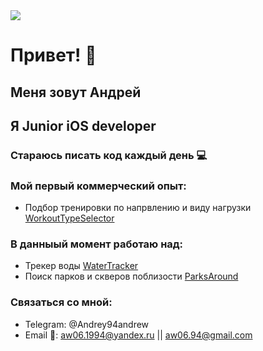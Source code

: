 <img src="./image/wall.png">

# Привет! 🤘
## Меня зовут Андрей
## Я Junior iOS developer

### Стараюсь писать код каждый день 💻

### Мой первый коммерческий опыт:
- Подбор тренировки по напрвлению и виду нагрузки [WorkoutTypeSelector](https://github.com/PrezAndrey/WorkoutTypeSelector)

### В данныый момент работаю над:
- Трекер воды [WaterTracker](https://github.com/PrezAndrey/WaterTracker)
- Поиск парков и скверов поблизости [ParksAround](https://github.com/PrezAndrey/ParksAround)

### Связаться со мной:
- Telegram: @Andrey94andrew 
- Email 📧: aw06.1994@yandex.ru || aw06.94@gmail.com 

<!--
**PrezAndrey/prezandrey** is a ✨ _special_ ✨ repository because its `README.md` (this file) appears on your GitHub profile.

Here are some ideas to get you started:

- 🔭 I’m currently working on ...
- 🌱 I’m currently learning ...
- 👯 I’m looking to collaborate on ...
- 🤔 I’m looking for help with ...
- 💬 Ask me about ...
- 📫 How to reach me: ...
- 😄 Pronouns: ...
- ⚡ Fun fact: ...
-->
